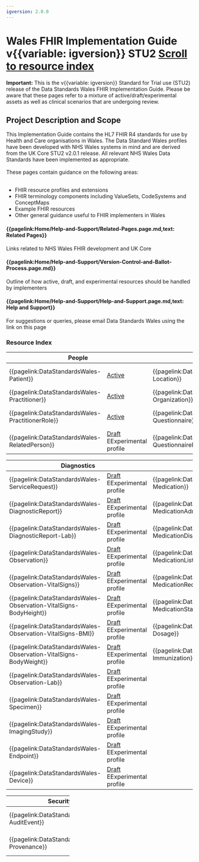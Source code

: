 ```yaml
---
igversion: 2.0.0
---
```


# Wales FHIR Implementation Guide v{{variable: igversion}} STU2 <a class="btn btn-primary justify-content-md-center" href="#resourceindex" role="button" background-color="21305f">Scroll to resource index</a>

<div class="warning"><b>Important:</b> This is the v{{variable: igversion}} Standard for Trial use (STU2) release of the Data Standards Wales FHIR Implementation Guide. Please be aware that these pages refer to a mixture of active/draft/experimental assets as well as clinical scenarios that are undergoing review.</div>

## Project Description and Scope

<div class="container-fluid">
<div class="row">
	<div class="col">
This Implementation Guide contains the HL7 FHIR R4 standards for use by Health and Care organisations in Wales. The Data Standard Wales profiles have been developed with NHS Wales systems in mind and are derived from the UK Core STU2 v2.0.1 release. All relevant NHS Wales Data Standards have been implemented as appropriate.
<br></br>
These pages contain guidance on the following areas:
<br></br>

<ul class="list-group">
<li>FHIR resource profiles and extensions</li>
<li>FHIR terminology components including ValueSets, CodeSystems and ConceptMaps</li>
<li>Example FHIR resources</li>
<li>Other general guidance useful to FHIR implementers in Wales</li>
</ul>

</div>
	<div class="col">
			<div class="col-md-7 card text-center ">
  <div class="card-body">
    <h4 class="card-title"><b>{{pagelink:Home/Help-and-Support/Related-Pages.page.md,text: Related Pages}}</b></h4>
    <p class="card-text">Links related to NHS Wales FHIR development and UK Core</p>
	</div>
	</div>
			<div class="col-md-7 card text-center">
  <div class="card-body">
    <h4 class="card-title"><b>{{pagelink:Home/Help-and-Support/Version-Control-and-Ballot-Process.page.md}}</b></h4>
    <p class="card-text">Outline of how active, draft, and experimental resources should be handled by implementers</p>
				</div>
				</div>
				<div class="col-md-7 card text-center">
				  <div class="card-body">
    <h4 class="card-title"><b>{{pagelink:Home/Help-and-Support/Help-and-Support.page.md,text: Help and Support}}</b></h4>
    <p class="card-text">For suggestions or queries, please email Data Standards Wales using the link on this page</p>
		</div>
			</div>
			</div>
		</div>
	</div>

### Resource Index

<table id="resourceIndex" class="table table-striped">
  <thead>
    <tr>
      <th scope="col" colspan="2">People</th>
      <th scope="col" colspan="2">Entities</th>
      <th scope="col" colspan="2">Workflow</th>
    </tr>
  </thead>
	<tbody>
		<tr>
      <td class="resource">{{pagelink:DataStandardsWales-Patient}} </td> 
	  <td class=status"> <a href="/ui/workflow/overview?id=1" class="tagactive" target="_blank">Active</a></td>
      <td class="resource">{{pagelink:DataStandardsWales-Location}} </td> 
	  <td class=status"> <a href="/ui/workflow/overview?id=1" class="tagactive" target="_blank">Active</a></td>	 
      <td class="resource">{{pagelink:DataStandardsWales-Encounter}}  </td> 
	  <td class=status"> <a href="/ui/workflow/overview?id=1" class="tagdraft" target="_blank">Draft</a><div class="tagexperimental tt">E<span class="tooltiptext">Experimental profile</span></div></td>	  
    </tr>
    <tr>
      <td class="resource">{{pagelink:DataStandardsWales-Practitioner}} </td>
	  <td class=status"> <a href="/ui/workflow/overview?id=1" class="tagactive" target="_blank">Active</a></td>
      <td class="resource">{{pagelink:DataStandardsWales-Organization}}  </td> 
	  <td class=status"><a href="/ui/workflow/overview?id=1" class="tagactive" target="_blank">Active</a></td>
    </tr>
    <tr>
	  <td class="resource">{{pagelink:DataStandardsWales-PractitionerRole}} </td> 
	  <td class=status"> <a href="/ui/workflow/overview?id=1" class="tagactive" target="_blank">Active</a></td>
	  <td class="resource">{{pagelink:DataStandardsWales-Questionnaire}}  </td>
	  <td class=status"><a href="/ui/workflow/overview?id=1" class="tagdraft" target="_blank">Draft</a><div class="tagexperimental tt">E<span class="tooltiptext">Experimental profile</span></td>
    </tr>
	<tr>
		<td class="resource">{{pagelink:DataStandardsWales-RelatedPerson}}  </td> 
		<td class=status"><a href="/ui/workflow/overview?id=1" class="tagdraft" target="_blank">Draft</a><div class="tagexperimental tt">E<span class="tooltiptext">Experimental profile</span></td>
		<td class="resource">{{pagelink:DataStandardsWales-QuestionnaireResponse}} </td> 
		<td class=status"> <a href="/ui/workflow/overview?id=1" class="tagdraft" target="_blank">Draft</a><div class="tagexperimental tt">E<span class="tooltiptext">Experimental profile</span></td>
    </tr>
	</tbody>
</table>

<table id="resourceIndex" class="table table-striped">
  <thead>
    <tr>
      <th scope="col" colspan="2">Diagnostics</th>
      <th scope="col" colspan="2">Medication</th>
      <th scope="col" colspan="2">Allergy</th>
    </tr>
  </thead>
  <tbody>
    <tr>
      <td class="resource">{{pagelink:DataStandardsWales-ServiceRequest}}  </td> 
	  <td class=status">	  <a href="/ui/workflow/overview?id=1" class="tagdraft" target="_blank">Draft</a><div class="tagexperimental tt">E<span class="tooltiptext">Experimental profile</span></td>
      <td class="resource">{{pagelink:DataStandardsWales-Medication}}  </td> 
	  <td class=status"><a href="/ui/workflow/overview?id=1" class="tagactive" target="_blank">Active</a></td>
      <td class="resource">{{pagelink:DataStandardsWales-AllergyIntolerance}}  </td>
	  <td class=status"><a href="/ui/workflow/overview?id=1" class="tagactive" target="_blank">Active</a></td>
	</tr>
	<tr>
	  <td class="resource">{{pagelink:DataStandardsWales-DiagnosticReport}} </td> 
	  <td class=status">  <a href="/ui/workflow/overview?id=1" class="tagdraft" target="_blank">Draft</a><div class="tagexperimental tt">E<span class="tooltiptext">Experimental profile</span></td>
      <td class="resource">{{pagelink:DataStandardsWales-MedicationAdministration}}  </td> 
	  <td class=status"><a href="/ui/workflow/overview?id=1" class="tagactive" target="_blank">Active</a></td>
	  <td class="resource">{{pagelink:DataStandardsWales-AllergyList}} </td> 
	  <td class=status"> <a href="/ui/workflow/overview?id=1" class="tagactive" target="_blank">Active</a></td>
	</tr>
	<tr>
	  <td class="resource">{{pagelink:DataStandardsWales-DiagnosticReport-Lab}}  </td>
	  <td class=status"> <a href="/ui/workflow/overview?id=1" class="tagdraft" target="_blank">Draft</a><div class="tagexperimental tt">E<span class="tooltiptext">Experimental profile</span></td>
	  <td class="resource">{{pagelink:DataStandardsWales-MedicationDispense}}  </td> 
	  <td class=status"> <a href="/ui/workflow/overview?id=1" class="tagactive" target="_blank">Active</a></td>
	</tr>
	<tr>
	  <td class="resource">{{pagelink:DataStandardsWales-Observation}} </td> 
	  <td class=status">  <a href="/ui/workflow/overview?id=1" class="tagdraft" target="_blank">Draft</a><div class="tagexperimental tt">E<span class="tooltiptext">Experimental profile</span></td>
	  <td class="resource">{{pagelink:DataStandardsWales-MedicationList}} </td> 
	  <td class=status"> <a href="/ui/workflow/overview?id=1" class="tagactive" target="_blank">Active</a></td>
	</tr>
	<tr>
		<td class="resource">{{pagelink:DataStandardsWales-Observation-VitalSigns}}  </td>
		<td class=status"> <a href="/ui/workflow/overview?id=1" class="tagdraft" target="_blank">Draft</a><div class="tagexperimental tt">E<span class="tooltiptext">Experimental profile</span></td>
		<td class="resource">{{pagelink:DataStandardsWales-MedicationRequest}} </td>
		<td class=status"> <a href="/ui/workflow/overview?id=1" class="tagactive" target="_blank">Active</a></td>
	</tr>
  <tr>
	<td class="resource">{{pagelink:DataStandardsWales-Observation-VitalSigns-BodyHeight}}  </td>
	<td class=status"> <a href="/ui/workflow/overview?id=1" class="tagdraft" target="_blank">Draft</a><div class="tagexperimental tt">E<span class="tooltiptext">Experimental profile</span></td>
	<td class="resource">{{pagelink:DataStandardsWales-MedicationStatement}}  </td> 
	<td class=status"><a href="/ui/workflow/overview?id=1" class="tagactive" target="_blank">Active</a></td>
	</tr>
	<tr>
	  <td class="resource">{{pagelink:DataStandardsWales-Observation-VitalSigns-BMI}}  </td>
	  <td class=status"> <a href="/ui/workflow/overview?id=1" class="tagdraft" target="_blank">Draft</a><div class="tagexperimental tt">E<span class="tooltiptext">Experimental profile</span></td>
	  <td class="resource">{{pagelink:DataStandardsWales-Dosage}}  </td>
	  <td class=status"><a href="/ui/workflow/overview?id=1" class="tagactive" target="_blank">Draft</a></td>
	</tr>
	<tr>
  	  <td class="resource">{{pagelink:DataStandardsWales-Observation-VitalSigns-BodyWeight}} </td> 
	  <td class=status">  <a href="/ui/workflow/overview?id=1" class="tagdraft" target="_blank">Draft</a><div class="tagexperimental tt">E<span class="tooltiptext">Experimental profile</span></td>
	  <td class="resource">{{pagelink:DataStandardsWales-Immunization}} </td>
	  <td class=status"> <a href="/ui/workflow/overview?id=1" class="tagactive" target="_blank">Draft</a></td>
	</tr>
	<tr>
	  <td class="resource">{{pagelink:DataStandardsWales-Observation-Lab}}  </td> 
	  <td class=status"> <a href="/ui/workflow/overview?id=1" class="tagdraft" target="_blank">Draft</a><div class="tagexperimental tt">E<span class="tooltiptext">Experimental profile</span></td>
	</tr>
	<tr>
	  <td class="resource">{{pagelink:DataStandardsWales-Specimen}}  </td>
	  <td class=status"> <a href="/ui/workflow/overview?id=1" class="tagdraft" target="_blank">Draft</a><div class="tagexperimental tt">E<span class="tooltiptext">Experimental profile</span></td>
	</tr>
	<tr>
	  <td class="resource">{{pagelink:DataStandardsWales-ImagingStudy}}  </td>
	  <td class=status"> <a href="/ui/workflow/overview?id=1" class="tagdraft" target="_blank">Draft</a><div class="tagexperimental tt">E<span class="tooltiptext">Experimental profile</span></td>
	</tr>
	<tr>
	  <td class="resource">{{pagelink:DataStandardsWales-Endpoint}} </td>
	  <td class=status">  <a href="/ui/workflow/overview?id=1" class="tagdraft" target="_blank">Draft</a><div class="tagexperimental tt">E<span class="tooltiptext">Experimental profile</span></td>
	</tr>
	<tr>
		<td class="resource">{{pagelink:DataStandardsWales-Device}}  </td> 
		<td class=status"> <a href="/ui/workflow/overview?id=1" class="tagdraft" target="_blank">Draft</a><div class="tagexperimental tt">E<span class="tooltiptext">Experimental profile</span></td>
    </tr>
  </tbody>
</table>

<table id="resourceIndex" class="table table-striped" style="width:34%">
  <thead>
    <tr>
      <th scope="col" colspan="2">Security and Privacy</th>
    </tr>
  </thead>
  <tbody>
	</tr>
	<tr>
	  <td class="resource" style="width:74%">{{pagelink:DataStandardsWales-AuditEvent}} </td>
	  <td class=status">  <a href="/ui/workflow/overview?id=1" class="tagdraft" target="_blank">Draft</a><div class="tagexperimental tt">E<span class="tooltiptext">Experimental profile</span></td>
	</tr>
	<tr>
      <td class="resource">{{pagelink:DataStandardsWales-Provenance}}  </td> 
	  <td class=status"> <a href="/ui/workflow/overview?id=1" class="tagdraft" target="_blank">Draft</a><div class="tagexperimental tt">E<span class="tooltiptext">Experimental profile</span></td>
    </tr>
  </tbody>
</table>